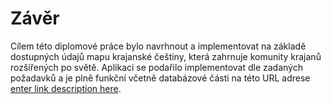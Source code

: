 # Závěr

Cílem této diplomové práce bylo navrhnout a implementovat na základě dostupných údajů mapu krajanské češtiny, která zahrnuje komunity krajanů rozšířených po světě. Aplikaci se podařilo implementovat dle zadaných požadavků a je plně funkční včetně databázové části na této URL adrese [enter link description here](https://czech-map.netlify.app/).
